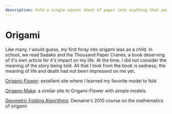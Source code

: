 ```yaml
---
description: Fold a single square sheet of paper into anything that you want.
---
```


# Origami

Like many, I would guess, my first foray into origami was as a child. In school, we read Sadako and the Thousand Paper Cranes, a book deserving of it's own article for it's impact on my life. At the time, I did not consider the meaning of the story being told. All that I took from the book is sadness; the meaning of life and death had not been impressed on me yet.&#x20;





[Origami-Flower](http://www.origami-flower.org/kawasaki-rose-new.php): excellent site where I learned my favorite model to fold

[Origami-Make](../responsibility/changelog/keeping-a-changelog.md): a similar site to Origami-Flower with simple models&#x20;

[Geometric Folding Algorithms](https://courses.csail.mit.edu/6.849/fall10/lectures/): Demaine's 2010 course on the mathematics of origami&#x20;

